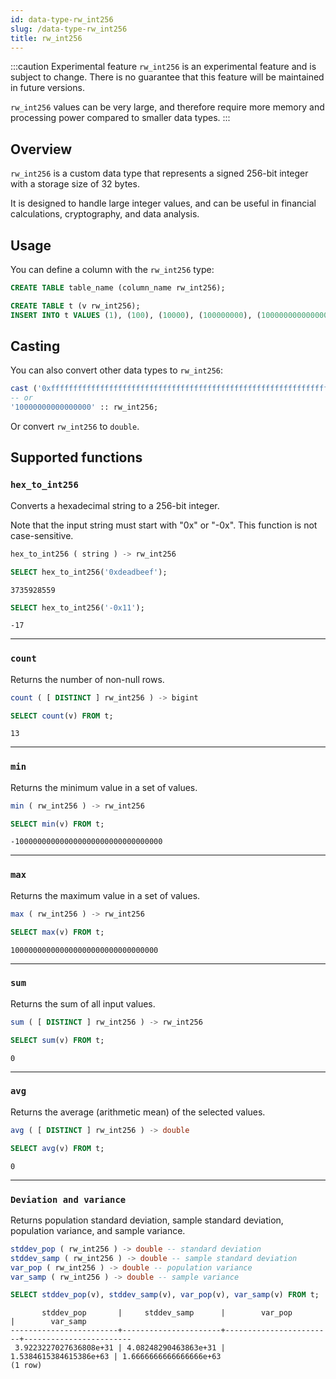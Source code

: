 ```yaml
---
id: data-type-rw_int256
slug: /data-type-rw_int256
title: rw_int256
---
```


:::caution Experimental feature
`rw_int256` is an experimental feature and is subject to change. There is no guarantee that this feature will be maintained in future versions.

`rw_int256` values can be very large, and therefore require more memory and processing power compared to smaller data types.
:::

## Overview
`rw_int256` is a custom data type that represents a signed 256-bit integer with a storage size of 32 bytes.

It is designed to handle large integer values, and can be useful in financial calculations, cryptography, and data analysis.

## Usage
You can define a column with the `rw_int256` type:

```sql title=Syntax
CREATE TABLE table_name (column_name rw_int256);
```
```sql title=Example
CREATE TABLE t (v rw_int256);
INSERT INTO t VALUES (1), (100), (10000), (100000000), (10000000000000000), ('100000000000000000000000000000000'), (0), (-1), (-100), (-10000), (-100000000), (-10000000000000000), ('-100000000000000000000000000000000');
```

## Casting

You can also convert other data types to `rw_int256`:

```sql
cast ('0xfffffffffffffffffffffffffffffffffffffffffffffffffffffffffffffffe' AS rw_int256);
-- or
'10000000000000000' :: rw_int256;
```

Or convert `rw_int256` to `double`.

## Supported functions

### `hex_to_int256`

Converts a hexadecimal string to a 256-bit integer.

Note that the input string must start with "0x" or "-0x". This function is not case-sensitive.

```sql title=Signature
hex_to_int256 ( string ) -> rw_int256
```

```sql title=Example-1
SELECT hex_to_int256('0xdeadbeef');
```
```
3735928559
```
```sql title=Example-2
SELECT hex_to_int256('-0x11');
```
```
-17
```

---
### `count`

Returns the number of non-null rows.

```sql title=Signature
count ( [ DISTINCT ] rw_int256 ) -> bigint
```

```sql title=Example
SELECT count(v) FROM t;
```
```
13
```
---
### `min`

Returns the minimum value in a set of values.

```sql title=Signature
min ( rw_int256 ) -> rw_int256
```

```sql title=Example
SELECT min(v) FROM t;
```
```
-100000000000000000000000000000000
```
---
### `max`

Returns the maximum value in a set of values.

```sql title=Signature
max ( rw_int256 ) -> rw_int256
```

```sql title=Example
SELECT max(v) FROM t;
```
```
100000000000000000000000000000000
```

---
### `sum`

Returns the sum of all input values.

```sql title=Signature
sum ( [ DISTINCT ] rw_int256 ) -> rw_int256
```

```sql title=Example
SELECT sum(v) FROM t;
```
```
0
```
---
### `avg`

Returns the average (arithmetic mean) of the selected values.

```sql title=Signature
avg ( [ DISTINCT ] rw_int256 ) -> double
```

```sql title=Example
SELECT avg(v) FROM t;
```
```
0
```
---
### `Deviation and variance`

Returns population standard deviation, sample standard deviation, population variance, and sample variance.

```sql title=Signature
stddev_pop ( rw_int256 ) -> double -- standard deviation
stddev_samp ( rw_int256 ) -> double -- sample standard deviation
var_pop ( rw_int256 ) -> double -- population variance
var_samp ( rw_int256 ) -> double -- sample variance
```

```sql title=Example
SELECT stddev_pop(v), stddev_samp(v), var_pop(v), var_samp(v) FROM t;
```
```
       stddev_pop       |     stddev_samp      |        var_pop         |        var_samp        
------------------------+----------------------+------------------------+------------------------
 3.9223227027636808e+31 | 4.08248290463863e+31 | 1.5384615384615386e+63 | 1.6666666666666666e+63
(1 row)
```
